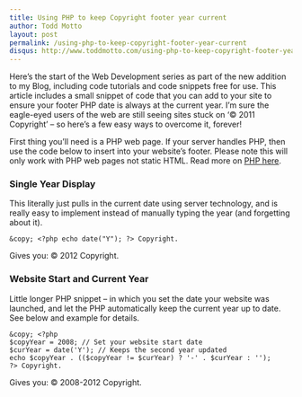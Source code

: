 ```yaml
---
title: Using PHP to keep Copyright footer year current
author: Todd Motto
layout: post
permalink: /using-php-to-keep-copyright-footer-year-current
disqus: http://www.toddmotto.com/using-php-to-keep-copyright-footer-year-current
---
```


Here’s the start of the Web Development series as part of the new addition to my Blog, including code tutorials and code snippets free for use. This article includes a small snippet of code that you can add to your site to ensure your footer PHP date is always at the current year. I’m sure the eagle-eyed users of the web are still seeing sites stuck on ‘© 2011 Copyright’ – so here’s a few easy ways to overcome it, forever!

First thing you’ll need is a PHP web page. If your server handles PHP, then use the code below to insert into your website’s footer. Please note this will only work with PHP web pages not static HTML. Read more on [PHP here][1].

 [1]: http://www.php.net

### Single Year Display

This literally just pulls in the current date using server technology, and is really easy to implement instead of manually typing the year (and forgetting about it).

    &copy; <?php echo date("Y"); ?> Copyright.

Gives you: © 2012 Copyright.

### Website Start and Current Year

Little longer PHP snippet – in which you set the date your website was launched, and let the PHP automatically keep the current year up to date. See below and example for details.

    &copy; <?php 
	$copyYear = 2008; // Set your website start date
	$curYear = date('Y'); // Keeps the second year updated
	echo $copyYear . (($copyYear != $curYear) ? '-' . $curYear : '');
	?> Copyright.

Gives you: © 2008-2012 Copyright.
